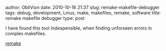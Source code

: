 author: ObliVion
date: 2010-10-16 21:37
slug: remake-makefile-debugger
tags: debug, development, Linux, make, makefiles, remake, software
title: remake makefile debugger
type: post


I have found this tool indespensible, when finding unforseen errors in
complex makefiles.

[remake](http://bashdb.sourceforge.net/remake/)
